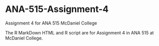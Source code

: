 # ANA-515-Assignment-4
Assignment 4 for ANA 515 McDaniel College

The R MarkDown HTML and R script are for Assignment 4 in ANA 515 at McDaniel College. 
